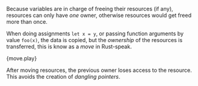 Because variables are in charge of freeing their resources (if any), resources
can only have *one* owner, otherwise resources would get freed more than once.

When doing assignments `let x = y`, or passing function arguments by value
`foo(x)`, the data is copied, but the *ownership* of the resources is
transferred, this is know as a *move* in Rust-speak.

{move.play}

After moving resources, the previous owner loses access to the resource. This
avoids the creation of *dangling pointers*.

